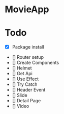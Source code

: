 # MovieApp

# Todo

- [x] Package install
- [] Router setup
- [] Create Components
- [] Helmet
- [] Get Api
- [] Use Effect
- [] Try Catch
- [] Header Event
- [] Slide
- [] Detail Page
- [] Video
